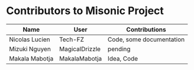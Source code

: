 # Contributors to Misonic Project

| Name | User | Contributions |
| ---- | ---- | ------------- |
| Nicolas Lucien | Tech-FZ | Code, some documentation |
| Mizuki Nguyen | MagicalDrizzle | pending |
| Makala Mabotja | MakalaMabotja | Idea, Code |
